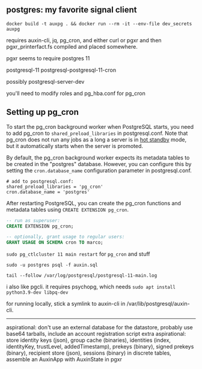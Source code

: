 ## postgres: my favorite signal client

`docker build -t auxpg . && docker run --rm -it --env-file dev_secrets auxpg`

requires auxin-cli, jq, pg\_cron, and either curl or pgxr and then pgxr\_printerfact.fs compiled and placed somewhere.

pgxr seems to require postgres 11

postgresql-11 postgresql-postgresql-11-cron

possibly postgresql-server-dev

you'll need to modify roles and pg\_hba.conf for pg\_cron

## Setting up pg_cron

To start the pg_cron background worker when PostgreSQL starts, you need to add pg_cron to `shared_preload_libraries` in postgresql.conf. Note that pg_cron does not run any jobs as a long a server is in [hot standby](https://www.postgresql.org/docs/current/static/hot-standby.html) mode, but it automatically starts when the server is promoted.

By default, the pg_cron background worker expects its metadata tables to be created in the "postgres" database. However, you can configure this by setting the `cron.database_name` configuration parameter in postgresql.conf.

```
# add to postgresql.conf:
shared_preload_libraries = 'pg_cron'
cron.database_name = 'postgres'
```

After restarting PostgreSQL, you can create the pg_cron functions and metadata tables using `CREATE EXTENSION pg_cron`.

```sql
-- run as superuser:
CREATE EXTENSION pg_cron;

-- optionally, grant usage to regular users:
GRANT USAGE ON SCHEMA cron TO marco;
```

`sudo pg_ctlcluster 11 main restart` for `pg_cron` and stuff

`sudo -u postgres psql -f auxin.sql`

`tail --follow /var/log/postgresql/postgresql-11-main.log`

i also like pgcli. it requires psychopg, which needs `sudo apt install python3.9-dev libpq-dev`

for running locally, stick a symlink to auxin-cli in /var/lib/postgresql/auxin-cli.


---


aspirational: don't use an external database for the datastore, probably use base64 tarballs, include an account registration script
extra aspirational: store identity keys (json), group cache (binaries), identities (index, identityKey, trustLevel, addedTimestamp), prekeys (binary), signed prekeys (binary), recipient store (json), sessions (binary) in discrete tables, assemble an AuxinApp with AuxinState in pgxr

